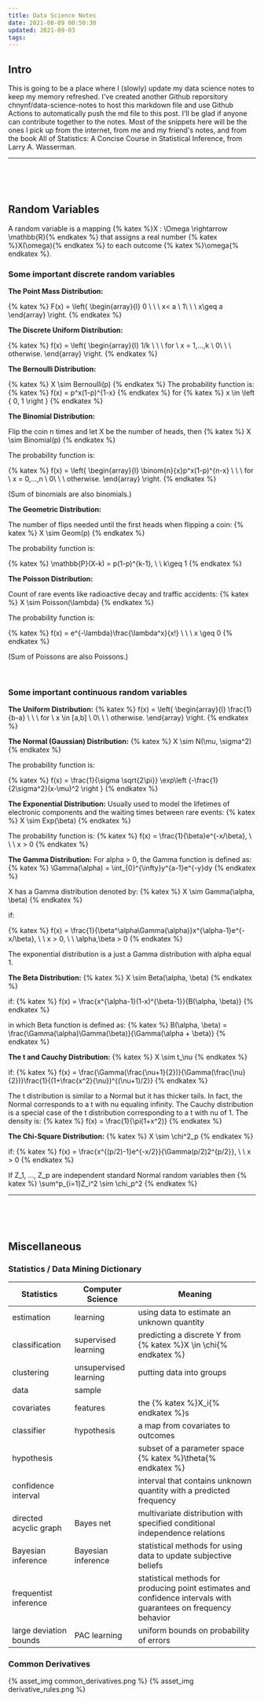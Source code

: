 ```yaml
---
title: Data Science Notes
date: 2021-08-09 00:50:30
updated: 2021-09-03
tags:
---
```


## Intro
This is going to be a place where I (slowly) update my data science notes to keep my memory refreshed. I've created another Github reporsitory chnynf/data-science-notes to host this markdown file and use Github Actions to automatically push the md file to this post. I'll be glad if anyone can contribute together to the notes. Most of the snippets here will be the ones I pick up from the internet, from me and my friend's notes, and from the book All of Statistics: A Concise Course in Statistical Inference, from Larry A. Wasserman.

---

&nbsp;

&nbsp;

## Random Variables
A random variable is a mapping {% katex %}X : \Omega \rightarrow \mathbb{R}{% endkatex %} that assigns a real number {% katex %}X(\omega){% endkatex %} to each outcome {% katex %}\omega{% endkatex %}.

### Some important discrete random variables
**The Point Mass Distribution:**

{% katex %}
F(x) = \left\{ \begin{array}{l}
     0 \ \ \ x< a \\
     1\ \ \ x\geq a
 \end{array} \right.
{% endkatex %}

**The Discrete Uniform Distribution:**

{% katex %}
f(x) = \left\{ \begin{array}{l}
     1/k \ \ \ for \ x = 1,...,k \\
     0\ \ \ otherwise.
 \end{array} \right.
{% endkatex %}

**The Bernoulli Distribution:**

{% katex %}
X \sim Bernoulli(p)
{% endkatex %}
The probability function is:
{% katex %}
f(x) = p^x(1-p)^{1-x}
{% endkatex %} for {% katex %} x \in \left \{ 0, 1 \right \} {% endkatex %}

**The Binomial Distribution:**

Flip the coin n times and let X be the number of heads, then 
{% katex %}
X \sim Binomial(p)
{% endkatex %}

The probability function is:

{% katex %}
f(x) = \left\{ \begin{array}{l}
     \binom{n}{x}p^x(1-p)^{n-x} \ \ \ for \ x = 0,...,n \\
     0\ \ \ otherwise.
 \end{array} \right.
{% endkatex %}

 (Sum of binomials are also binomials.)

**The Geometric Distribution:**
 
The number of flips needed until the first heads when flipping a coin:
{% katex %}
X \sim Geom(p)
{% endkatex %}

The probability function is:

{% katex %}
\mathbb{P}(X-k) = p(1-p)^{k-1}, \ \ k\geq 1
{% endkatex %}

**The Poisson Distribution:**

Count of rare events like radioactive decay and traffic accidents:
{% katex %}
X \sim Poisson(\lambda)
{% endkatex %}

The probability function is:

{% katex %}
f(x) = e^{-\lambda}\frac{\lambda^x}{x!} \ \ \ x \geq 0
{% endkatex %}

(Sum of Poissons are also Poissons.)

&nbsp;

### Some important continuous random variables
**The Uniform Distribution:**
{% katex %}
f(x) = \left\{ \begin{array}{l}
     \frac{1}{b-a} \ \ \ for \ x \in [a,b] \\
     0\ \ \ otherwise.
 \end{array} \right.
{% endkatex %}

**The Normal (Gaussian) Distribution:**
{% katex %}
X \sim N(\mu, \sigma^2)
{% endkatex %}

The probability function is:

{% katex %}
f(x) = \frac{1}{\sigma \sqrt{2\pi}} \exp\left \{-\frac{1}{2\sigma^2}(x-\mu)^2  \right \}
{% endkatex %}

**The Exponential Distribution:**
Usually used to model the lifetimes of electronic components and the waiting times between rare events:
{% katex %}
X \sim Exp(\beta)
{% endkatex %}

The probability function is:
{% katex %}
f(x) = \frac{1}{\beta}e^{-x/\beta}, \ \ \ x > 0
{% endkatex %}

**The Gamma Distribution:**
For alpha > 0, the Gamma function is defined as: 
{% katex %}
\Gamma(\alpha) = \int_{0}^{\infty}y^{a-1}e^{-y}dy
{% endkatex %}

X has a Gamma distribution denoted by:
{% katex %}
X \sim Gamma(\alpha, \beta)
{% endkatex %}

if:

{% katex %}
f(x) = \frac{1}{\beta^\alpha\Gamma(\alpha)}x^{\alpha-1}e^{-x/\beta}, \ \ x > 0, \ \ \alpha,\beta > 0
{% endkatex %}

The exponential distribution is a just a Gamma distribution with alpha equal 1.

**The Beta Distribution:**
{% katex %}
X \sim Beta(\alpha, \beta)
{% endkatex %}

if:
{% katex %}
f(x) = \frac{x^{\alpha-1}(1-x)^{\beta-1}}{B(\alpha, \beta)}
{% endkatex %}

in which Beta function is defined as:
{% katex %}
B(\alpha, \beta) = \frac{\Gamma(\alpha)\Gamma(\beta)}{\Gamma(\alpha + \beta)}
{% endkatex %}

**The t and Cauchy Distribution:**
{% katex %}
X \sim t_\nu 
{% endkatex %}

if:
{% katex %}
f(x) = \frac{\Gamma(\frac{\nu+1}{2})}{\Gamma(\frac{\nu}{2})}\frac{1}{(1+\frac{x^2}{\nu})^{(\nu+1)/2}}
{% endkatex %}

The t distribution is similar to a Normal but it has thicker tails. In fact, the Normal corresponds to a t with nu equaling infinity. The Cauchy distribution is a special case of the t distribution corresponding to a t with nu of 1. The density is:
{% katex %}
f(x) = \frac{1}{\pi(1+x^2)}
{% endkatex %}

**The Chi-Square Distribution:**
{% katex %}
X \sim \chi^2_p
{% endkatex %}

if:
{% katex %}
f(x) = \frac{x^{(p/2)-1}e^{-x/2}}{\Gamma(p/2)2^{p/2}}, \ \ x > 0
{% endkatex %}

If Z_1, ..., Z_p are independent standard Normal random variables then 
{% katex %}
\sum^p_{i=1}Z_i^2 \sim \chi_p^2
{% endkatex %}

---

&nbsp;

&nbsp;

## Miscellaneous
### Statistics / Data Mining Dictionary

| Statistics             | Computer Science      | Meaning                                                                                                          |
| ---------------------- | --------------------- | ---------------------------------------------------------------------------------------------------------------- |
| estimation             | learning              | using data to estimate an unknown quantity                                                                       |
| classification         | supervised learning   | predicting a discrete Y from {% katex %}X \in \chi{% endkatex %}                                                 |
| clustering             | unsupervised learning | putting data into groups                                                                                         |
| data                   | sample                |                                                                                                                  |
| covariates             | features              | the {% katex %}X_i{% endkatex %}s                                                                                |
| classifier             | hypothesis            | a map from covariates to outcomes                                                                                |
| hypothesis             |                       | subset of a parameter space {% katex %}\theta{% endkatex %}                                                      |
| confidence interval    |                       | interval that contains unknown quantity with a predicted frequency                                               |
| directed acyclic graph | Bayes net             | multivariate distribution with specified conditional independence relations                                      |
| Bayesian inference     | Bayesian inference    | statistical methods for using data to update subjective beliefs                                                  |
| frequentist inference  |                       | statistical methods for producing point estimates and confidence intervals with guarantees on frequency behavior |
| large deviation bounds | PAC learning          | uniform bounds on probability of errors                                                                          |


### Common Derivatives
{% asset_img common_derivatives.png %}
{% asset_img derivative_rules.png %}